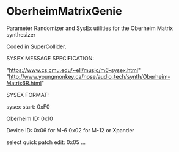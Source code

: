 # OberheimMatrixGenie

Parameter Randomizer and SysEx utilities for the Oberheim Matrix synthesizer

Coded in SuperCollider.

SYSEX MESSAGE SPECIFICATION:

"https://www.cs.cmu.edu/~eli/music/m6-sysex.html"
"http://www.youngmonkey.ca/nose/audio_tech/synth/Oberheim-Matrix6R.html"

SYSEX FORMAT:

sysex start:
0xF0

Oberheim ID:
0x10

Device ID:
0x06 for M-6
0x02 for M-12 or Xpander

select quick patch edit:
0x05
...
